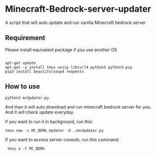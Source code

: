 # Minecraft-Bedrock-server-updater
A script that will auto update and run vanilla Minecraft bedrock server

## Requirement

Please install equivalent package if you use another OS
```

apt-get update
apt-get -y install tmux unzip libcurl4 python3 python3-pip
pip3 install beautifulsoup4 requests
```

## How to use
```
python3 mcUpdater.py
```
And than it will auto download and run minecraft bedrock server for you.
And it will check update everyday.

if you want to run it in background, run this:
```
tmux new -s MC_BDRK_Updater -d ./mcUpdater.py
```

If you want to access server console, run this command:
```
 tmux a -t MC_BDRK
```
